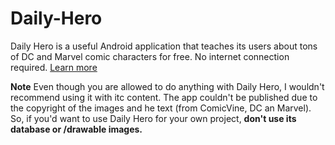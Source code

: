 # Daily-Hero
Daily Hero is a useful Android application that teaches its users about tons of DC and Marvel comic characters for free. No internet connection required. [Learn more](https://andersonaddo.github.io/Daily-Hero/)

**Note** Even though you are allowed to do anything with Daily Hero, I wouldn't recommend using it with itc content. The app couldn't be published due to the copyright of the images and he text (from ComicVine, DC an Marvel). So, if you'd want to use Daily Hero for your own project, **don't use its database or /drawable images.**
